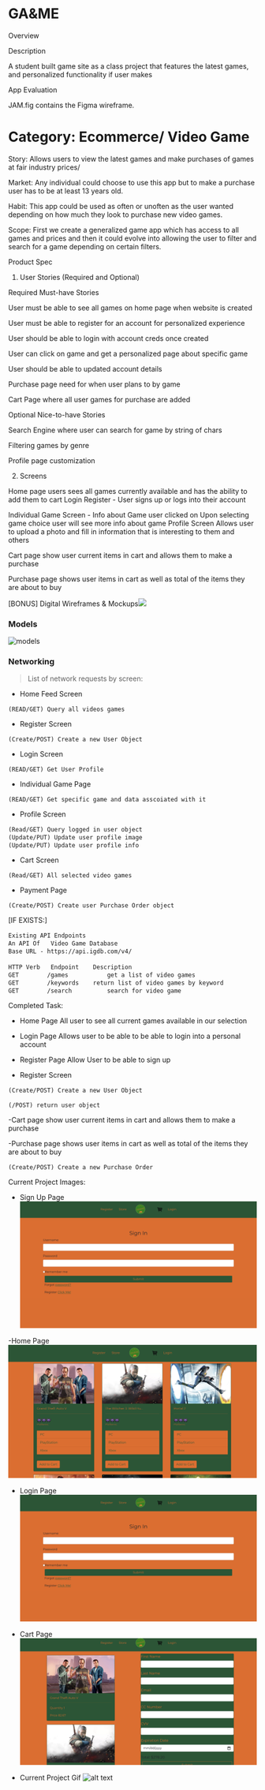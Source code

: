 # GA&ME


Overview

Description


A student built game site as a class project that features the latest games, and personalized functionality if user makes



App Evaluation

JAM.fig contains the Figma wireframe.


Category: Ecommerce/ Video Game
=======


Story: Allows users to view the latest games and make purchases of games at fair industry prices/

Market: Any individual could choose to use this app but to make a purchase user has to be at least 13 years old.

Habit: This app could be used as often or unoften as the user wanted depending on how much they look to purchase new video games.

Scope: First we create a generalized game app which has access to all games and prices and then it could evolve into allowing the user to filter and search for a game depending on certain filters.

Product Spec

1. User Stories (Required and Optional)


Required Must-have Stories

User must be able to see all games on home page when website is created

User must be able to register for an account for personalized experience

User should be able to login with account creds once created

User can click on game and get a personalized page about specific game

User should be able to updated account details

Purchase page need for when user plans to by game

Cart Page where all user games for purchase are added


Optional Nice-to-have Stories

Search Engine where user can search for game by string of chars

Filtering games by genre


Profile page customization


2. Screens

Home page
users sees all games currently available and has the ability to add them to cart
Login
Register - User signs up or logs into their account

Individual Game Screen - Info about Game user clicked on
Upon selecting game choice user will see more info about game
Profile Screen
Allows user to upload a photo and fill in information that is interesting to them and others

Cart page
show user current items in cart and allows them to make a purchase

Purchase page
shows user items in cart as well as total of the items they are about to buy


[BONUS] Digital Wireframes & Mockups![](blob/main/mockup.jpeg)

### Models
![models](https://user-images.githubusercontent.com/61095672/142090912-02ec5e7f-4f33-47ba-b00c-0781705a76ac.PNG)


### Networking
> List of network requests by screen:

- Home Feed Screen
```
(READ/GET) Query all videos games 
```

- Register Screen
```
(Create/POST) Create a new User Object
```

- Login Screen
```  
(READ/GET) Get User Profile
```

- Individual Game Page
```
(READ/GET) Get specific game and data asscoiated with it
```

- Profile Screen
``` 
(Read/GET) Query logged in user object
(Update/PUT) Update user profile image
(Update/PUT) Update user profile info
```

- Cart Screen 
``` 
(Read/GET) All selected video games
```

- Payment Page
```
(Create/POST) Create user Purchase Order object
```

[IF EXISTS:] 
```
Existing API Endpoints
An API Of   Video Game Database
Base URL - https://api.igdb.com/v4/

HTTP Verb	Endpoint	Description
GET	       /games	        get a list of video games
GET	       /keywords	return list of video games by keyword
GET	       /search	        search for video game

```


Completed Task:

- Home Page
All user to see all current games available in our selection

- Login Page
Allows user to be able to be able to login into a personal account

- Register Page
Allow User to be able to sign up

- Register Screen
```
(Create/POST) Create a new User Object
```
```
(/POST) return user object
```

-Cart page
show user current items in cart and allows them to make a purchase

-Purchase page
shows user items in cart as well as total of the items they are about to buy

```
(Create/POST) Create a new Purchase Order
```


Current Project Images:

- Sign Up Page
![alt text](https://github.com/The-JAM/FirstRepo/blob/main/SignInPage.png)

-Home Page
![alt text](https://github.com/The-JAM/FirstRepo/blob/main/HomePage.png)

- Login Page
![alt text](https://github.com/The-JAM/FirstRepo/blob/main/SignInPage.png)

- Cart Page
![alt text](https://github.com/The-JAM/FirstRepo/blob/main/CartPage.png)

- Current Project Gif
![alt text](https://github.com/The-JAM/FirstRepo/blob/main/CurrentProject.gif)



